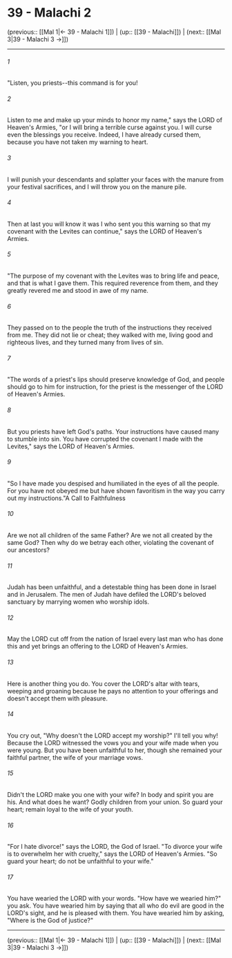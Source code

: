 # 39 - Malachi 2

(previous:: [[Mal 1|← 39 - Malachi 1]]) | (up:: [[39 - Malachi]]) | (next:: [[Mal 3|39 - Malachi 3 →]])

***


###### 1 
"Listen, you priests--this command is for you! 

###### 2 
Listen to me and make up your minds to honor my name," says the LORD of Heaven's Armies, "or I will bring a terrible curse against you. I will curse even the blessings you receive. Indeed, I have already cursed them, because you have not taken my warning to heart. 

###### 3 
I will punish your descendants and splatter your faces with the manure from your festival sacrifices, and I will throw you on the manure pile. 

###### 4 
Then at last you will know it was I who sent you this warning so that my covenant with the Levites can continue," says the LORD of Heaven's Armies. 

###### 5 
"The purpose of my covenant with the Levites was to bring life and peace, and that is what I gave them. This required reverence from them, and they greatly revered me and stood in awe of my name. 

###### 6 
They passed on to the people the truth of the instructions they received from me. They did not lie or cheat; they walked with me, living good and righteous lives, and they turned many from lives of sin. 

###### 7 
"The words of a priest's lips should preserve knowledge of God, and people should go to him for instruction, for the priest is the messenger of the LORD of Heaven's Armies. 

###### 8 
But you priests have left God's paths. Your instructions have caused many to stumble into sin. You have corrupted the covenant I made with the Levites," says the LORD of Heaven's Armies. 

###### 9 
"So I have made you despised and humiliated in the eyes of all the people. For you have not obeyed me but have shown favoritism in the way you carry out my instructions."A Call to Faithfulness 

###### 10 
Are we not all children of the same Father? Are we not all created by the same God? Then why do we betray each other, violating the covenant of our ancestors? 

###### 11 
Judah has been unfaithful, and a detestable thing has been done in Israel and in Jerusalem. The men of Judah have defiled the LORD's beloved sanctuary by marrying women who worship idols. 

###### 12 
May the LORD cut off from the nation of Israel every last man who has done this and yet brings an offering to the LORD of Heaven's Armies. 

###### 13 
Here is another thing you do. You cover the LORD's altar with tears, weeping and groaning because he pays no attention to your offerings and doesn't accept them with pleasure. 

###### 14 
You cry out, "Why doesn't the LORD accept my worship?" I'll tell you why! Because the LORD witnessed the vows you and your wife made when you were young. But you have been unfaithful to her, though she remained your faithful partner, the wife of your marriage vows. 

###### 15 
Didn't the LORD make you one with your wife? In body and spirit you are his. And what does he want? Godly children from your union. So guard your heart; remain loyal to the wife of your youth. 

###### 16 
"For I hate divorce!" says the LORD, the God of Israel. "To divorce your wife is to overwhelm her with cruelty," says the LORD of Heaven's Armies. "So guard your heart; do not be unfaithful to your wife." 

###### 17 
You have wearied the LORD with your words. "How have we wearied him?" you ask. You have wearied him by saying that all who do evil are good in the LORD's sight, and he is pleased with them. You have wearied him by asking, "Where is the God of justice?"

***

(previous:: [[Mal 1|← 39 - Malachi 1]]) | (up:: [[39 - Malachi]]) | (next:: [[Mal 3|39 - Malachi 3 →]])
